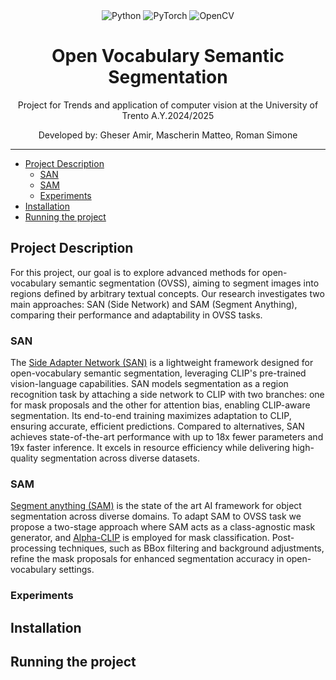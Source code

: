 <div align="center">
  <img src="https://img.shields.io/badge/python-3670A0?style=flat&logo=python&logoColor=ffdd54" alt="Python"/>
  <img src="https://img.shields.io/badge/PyTorch-%23EE4C2C.svg?style=flat&logo=PyTorch&logoColor=white" alt="PyTorch"/>
  <img src="https://img.shields.io/badge/OpenCV-5C3EE8?style=flat&logo=opencv&logoColor=white" alt="OpenCV"/>
</div>

<p align='center'>
    <h1 align="center">Open Vocabulary Semantic Segmentation</h1>
    <p align="center">
    Project for Trends and application of computer vision at the University of Trento A.Y.2024/2025
    </p>
    <p align='center'>
    Developed by: 
    Gheser Amir, 
    Mascherin Matteo,
    Roman Simone
    </p>   
</p>

----------

- [Project Description](#project-description)
  - [SAN](#san)
  - [SAM](#sam)
  - [Experiments](#experiments)
- [Installation](#installation)
- [Running the project](#running-the-project)

## Project Description
For this project, our goal is to explore advanced methods for open-vocabulary semantic segmentation (OVSS), aiming to segment images into regions defined by arbitrary textual concepts. Our research investigates two main approaches: SAN (Side Network) and SAM (Segment Anything), comparing their performance and adaptability in OVSS tasks.

### SAN
The <a href="https://arxiv.org/abs/2302.12242">Side Adapter Network (SAN)</a> is a lightweight framework designed for open-vocabulary semantic segmentation, leveraging CLIP's pre-trained vision-language capabilities. SAN models segmentation as a region recognition task by attaching a side network to CLIP with two branches: one for mask proposals and the other for attention bias, enabling CLIP-aware segmentation. Its end-to-end training maximizes adaptation to CLIP, ensuring accurate, efficient predictions. Compared to alternatives, SAN achieves state-of-the-art performance with up to 18x fewer parameters and 19x faster inference. It excels in resource efficiency while delivering high-quality segmentation across diverse datasets.


### SAM

<a href = "https://segment-anything.com/">Segment anything (SAM)</a> is the state of the art AI framework for object segmentation across diverse domains. To adapt SAM to OVSS task we propose a two-stage approach where SAM acts as a class-agnostic mask generator, and <a href = "https://arxiv.org/abs/2312.03818">Alpha-CLIP</a> is employed for mask classification. Post-processing techniques, such as BBox filtering and background adjustments, refine the mask proposals for enhanced segmentation accuracy in open-vocabulary settings.

### Experiments



## Installation

## Running the project